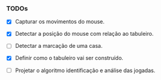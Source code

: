 ### TODOs

- [X] Capturar os movimentos do mouse.

- [X] Detectar a posição do mouse com relação ao tabuleiro.

- [ ] Detectar a marcação de uma casa.

- [X] Definir como o tabuleiro vai ser construído.

- [ ] Projetar o algoritmo identificação e análise das jogadas.
